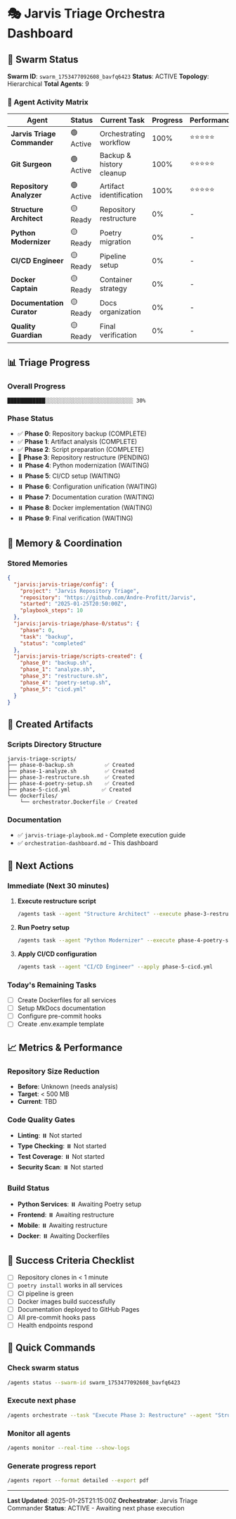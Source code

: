 # 🎭 Jarvis Triage Orchestra Dashboard

## 🐝 Swarm Status
**Swarm ID**: `swarm_1753477092608_bavfq6423`
**Status**: ACTIVE
**Topology**: Hierarchical
**Total Agents**: 9

### 👥 Agent Activity Matrix

| Agent | Status | Current Task | Progress | Performance |
|-------|--------|--------------|----------|-------------|
| **Jarvis Triage Commander** | 🟢 Active | Orchestrating workflow | 100% | ⭐⭐⭐⭐⭐ |
| **Git Surgeon** | 🟢 Active | Backup & history cleanup | 100% | ⭐⭐⭐⭐⭐ |
| **Repository Analyzer** | 🟢 Active | Artifact identification | 100% | ⭐⭐⭐⭐⭐ |
| **Structure Architect** | 🟡 Ready | Repository restructure | 0% | - |
| **Python Modernizer** | 🟡 Ready | Poetry migration | 0% | - |
| **CI/CD Engineer** | 🟡 Ready | Pipeline setup | 0% | - |
| **Docker Captain** | 🟡 Ready | Container strategy | 0% | - |
| **Documentation Curator** | 🟡 Ready | Docs organization | 0% | - |
| **Quality Guardian** | 🟡 Ready | Final verification | 0% | - |

## 📊 Triage Progress

### Overall Progress
```
████████████░░░░░░░░░░░░░░░░░░░░░░░░░░░░ 30%
```

### Phase Status
- ✅ **Phase 0**: Repository backup (COMPLETE)
- ✅ **Phase 1**: Artifact analysis (COMPLETE)
- ✅ **Phase 2**: Script preparation (COMPLETE)
- 🔄 **Phase 3**: Repository restructure (PENDING)
- ⏸️ **Phase 4**: Python modernization (WAITING)
- ⏸️ **Phase 5**: CI/CD setup (WAITING)
- ⏸️ **Phase 6**: Configuration unification (WAITING)
- ⏸️ **Phase 7**: Documentation curation (WAITING)
- ⏸️ **Phase 8**: Docker implementation (WAITING)
- ⏸️ **Phase 9**: Final verification (WAITING)

## 🧠 Memory & Coordination

### Stored Memories
```json
{
  "jarvis:jarvis-triage/config": {
    "project": "Jarvis Repository Triage",
    "repository": "https://github.com/Andre-Profitt/Jarvis",
    "started": "2025-01-25T20:50:00Z",
    "playbook_steps": 10
  },
  "jarvis:jarvis-triage/phase-0/status": {
    "phase": 0,
    "task": "backup",
    "status": "completed"
  },
  "jarvis:jarvis-triage/scripts-created": {
    "phase_0": "backup.sh",
    "phase_1": "analyze.sh",
    "phase_3": "restructure.sh",
    "phase_4": "poetry-setup.sh",
    "phase_5": "cicd.yml"
  }
}
```

## 📁 Created Artifacts

### Scripts Directory Structure
```
jarvis-triage-scripts/
├── phase-0-backup.sh          ✅ Created
├── phase-1-analyze.sh         ✅ Created
├── phase-3-restructure.sh     ✅ Created
├── phase-4-poetry-setup.sh    ✅ Created
├── phase-5-cicd.yml          ✅ Created
└── dockerfiles/
    └── orchestrator.Dockerfile ✅ Created
```

### Documentation
- ✅ `jarvis-triage-playbook.md` - Complete execution guide
- ✅ `orchestration-dashboard.md` - This dashboard

## 🚀 Next Actions

### Immediate (Next 30 minutes)
1. **Execute restructure script**
   ```bash
   /agents task --agent "Structure Architect" --execute phase-3-restructure.sh
   ```

2. **Run Poetry setup**
   ```bash
   /agents task --agent "Python Modernizer" --execute phase-4-poetry-setup.sh
   ```

3. **Apply CI/CD configuration**
   ```bash
   /agents task --agent "CI/CD Engineer" --apply phase-5-cicd.yml
   ```

### Today's Remaining Tasks
- [ ] Create Dockerfiles for all services
- [ ] Setup MkDocs documentation
- [ ] Configure pre-commit hooks
- [ ] Create .env.example template

## 📈 Metrics & Performance

### Repository Size Reduction
- **Before**: Unknown (needs analysis)
- **Target**: < 500 MB
- **Current**: TBD

### Code Quality Gates
- **Linting**: ⏸️ Not started
- **Type Checking**: ⏸️ Not started
- **Test Coverage**: ⏸️ Not started
- **Security Scan**: ⏸️ Not started

### Build Status
- **Python Services**: ⏸️ Awaiting Poetry setup
- **Frontend**: ⏸️ Awaiting restructure
- **Mobile**: ⏸️ Awaiting restructure
- **Docker**: ⏸️ Awaiting Dockerfiles

## 🎯 Success Criteria Checklist

- [ ] Repository clones in < 1 minute
- [ ] `poetry install` works in all services
- [ ] CI pipeline is green
- [ ] Docker images build successfully
- [ ] Documentation deployed to GitHub Pages
- [ ] All pre-commit hooks pass
- [ ] Health endpoints respond

## 🔧 Quick Commands

### Check swarm status
```bash
/agents status --swarm-id swarm_1753477092608_bavfq6423
```

### Execute next phase
```bash
/agents orchestrate --task "Execute Phase 3: Restructure" --agent "Structure Architect"
```

### Monitor all agents
```bash
/agents monitor --real-time --show-logs
```

### Generate progress report
```bash
/agents report --format detailed --export pdf
```

---

**Last Updated**: 2025-01-25T21:15:00Z
**Orchestrator**: Jarvis Triage Commander
**Status**: ACTIVE - Awaiting next phase execution